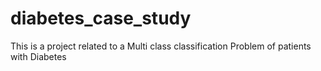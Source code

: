 # diabetes_case_study
This is a project related to a Multi class classification Problem of patients with Diabetes
